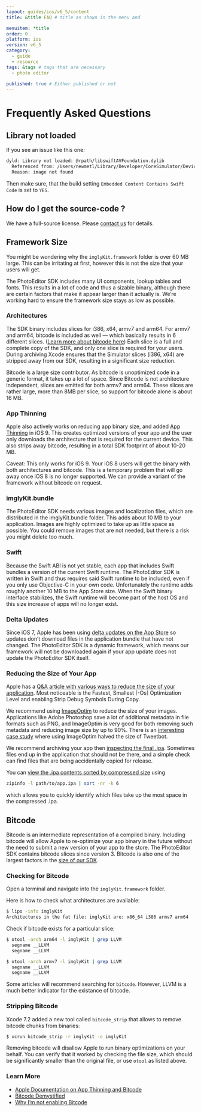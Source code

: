 ```yaml
---
layout: guides/ios/v6_5/content
title: &title FAQ # title as shown in the menu and 

menuitem: *title
order: 0
platform: ios
version: v6_5
category: 
  - guide
  - resource
tags: &tags # tags that are necessary
  - photo editor 

published: true # Either published or not 
---
```


# Frequently Asked Questions

## Library not loaded
If you see an issue like this one:
```bash
dyld: Library not loaded: @rpath/libswiftAVFoundation.dylib
  Referenced from: /Users/newmetl/Library/Developer/CoreSimulator/Devices/E2DE480D-05E4-47F7-9266-9598C787AA1F/data/Containers/Bundle/Application/7CA0CE63-7952-4EE5-92A4-81E85FCB7695/Test Integration.app/Frameworks/imglyKit.framework/imglyKit
  Reason: image not found
```
Then make sure, that the build setting `Embedded Content Contains Swift Code` is set to `YES`.


## How do I get the source-code ?
We have a full-source license. Please [contact us](https://www.photoeditorsdk.com/pricing#contact) for details.

## Framework Size

You might be wondering why the `imglyKit.framework` folder is over 60 MB large. This can be irritating at first, however this is not the size that your users will get.

The PhotoEditor SDK includes many UI components, lookup tables and fonts. This results in a lot of code and thus a sizable binary, although there are certain factors that make it appear larger than it actually is. We’re working hard to ensure the framework size stays as low as possible.

### Architectures

The SDK binary includes slices for i386, x64, armv7 and arm64. For armv7 and arm64, bitcode is included as well — which basically results in 6 different slices. ([Learn more about bitcode here](https://www.photoeditorsdk.com/documentation/ios/faq#bitcode)) Each slice is a full and complete copy of the SDK, and only one slice is required for your users. During archiving Xcode ensures that the Simulator slices (i386, x64) are stripped away from our SDK, resulting in a significant size reduction.

Bitcode is a large size contributor. As bitcode is unoptimized code in a generic format, it takes up a lot of space. Since Bitcode is not architecture independent, slices are emitted for both armv7 and arm64. These slices are rather large, more than 8MB per slice, so support for bitcode alone is about 16 MB.

### App Thinning

Apple also actively works on reducing app binary size, and added [App Thinning](https://developer.apple.com/library/tvos/documentation/IDEs/Conceptual/AppDistributionGuide/AppThinning/AppThinning.html) in iOS 9. This creates optimized versions of your app and the user only downloads the architecture that is required for the current device. This also strips away bitcode, resulting in a total SDK footprint of about 10-20 MB.

Caveat: This only works for iOS 9. Your iOS 8 users will get the binary with both architectures and bitcode. This is a temporary problem that will go away once iOS 8 is no longer supported. We can provide a variant of the framework without bitcode on request.

### imglyKit.bundle

The PhotoEditor SDK needs various images and localization files, which are distributed in the imglyKit.bundle folder. This adds about 10 MB to your application. Images are highly optimized to take up as little space as possible. You could remove images that are not needed, but there is a risk you might delete too much.

### Swift

Because the Swift ABI is not yet stable, each app that includes Swift bundles a version of the current Swift runtime. The PhotoEditor SDK is written in Swift and thus requires said Swift runtime to be included, even if you only use Objective-C in your own code. Unfortunately the runtime adds roughly another 10 MB to the App Store size. When the Swift binary interface stabilizes, the Swift runtime will become part of the host OS and this size increase of apps will no longer exist.

### Delta Updates

Since iOS 7, Apple has been using [delta updates on the App Store](https://developer.apple.com/library/ios/qa/qa1779/_index.html) so updates don’t download files in the application bundle that have not changed. The PhotoEditor SDK is a dynamic framework, which means our framework will not be downloaded again if your app update does not update the PhotoEditor SDK itself.

### Reducing the Size of Your App

Apple has a [Q&A article with various ways to reduce the size of your application](https://developer.apple.com/library/ios/qa/qa1795/_index.html). Most noticeable is the Fastest, Smallest [-Os] Optimization Level and enabling Strip Debug Symbols During Copy.

We recommend using [ImageOptim](https://imageoptim.com/) to reduce the size of your images. Applications like Adobe Photoshop save a lot of additional metadata in file formats such as PNG, and ImageOptim is very good for both removing such metadata and reducing image size by up to 90%. There is an [interesting case study](https://imageoptim.com/tweetbot.html) where using ImageOptim halved the size of Tweetbot.

We recommend archiving your app then [inspecting the final .ipa](http://osxdaily.com/2011/04/07/extract-and-explore-an-ios-app-in-mac-os-x/). Sometimes files end up in the application that should not be there, and a simple check can find files that are being accidentally copied for release.

You can [view the .ipa contents sorted by compressed size](http://clearquot.es/blog/slimming-down-your-app) using

```bash
zipinfo -l path/to/app.ipa | sort -nr -k 6
```

which allows you to quickly identify which files take up the most space in the compressed .ipa.

## Bitcode

Bitcode is an intermediate representation of a compiled binary. Including bitcode will allow Apple to re-optimize your app binary in the future without the need to submit a new version of your app to the store. The PhotoEditor SDK contains bitcode slices since version 3. Bitcode is also one of the largest factors in the [size of our SDK](https://www.photoeditorsdk.com/documentation/ios/faq#framework-size).

### Checking for Bitcode

Open a terminal and navigate into the `imglyKit.framework` folder.

Here is how to check what architectures are available:

```bash
$ lipo -info imglyKit
Architectures in the fat file: imglyKit are: x86_64 i386 armv7 arm64
```

Check if bitcode exists for a particular slice:

```bash
$ otool -arch arm64 -l imglyKit | grep LLVM
  segname __LLVM
  segname __LLVM

$ otool -arch armv7 -l imglyKit | grep LLVM
  segname __LLVM
  segname __LLVM
```
Some articles will recommend searching for `bitcode`. However, LLVM is a much better indicator for the existance of bitcode.

### Stripping Bitcode
Xcode 7.2 added a new tool called `bitcode_strip` that allows to remove bitcode chunks from binaries:

```bash
$ xcrun bitcode_strip -r imglyKit -o imglyKit
```

Removing bitcode will disallow Apple to run binary optimizations on your behalf. You can verify that it worked by checking the file size, which should be significantly smaller than the original file, or use `otool` as listed above.

### Learn More
* [Apple Documentation on App Thinning and Bitcode](https://developer.apple.com/library/tvos/documentation/IDEs/Conceptual/AppDistributionGuide/AppThinning/AppThinning.html)
* [Bitcode Demystified](http://lowlevelbits.org/bitcode-demystified/)
* [Why I’m not enabling Bitcode](https://medium.com/@FredericJacobs/why-i-m-not-enabling-bitcode-f35cd8fbfcc5#.u7lci0car)
